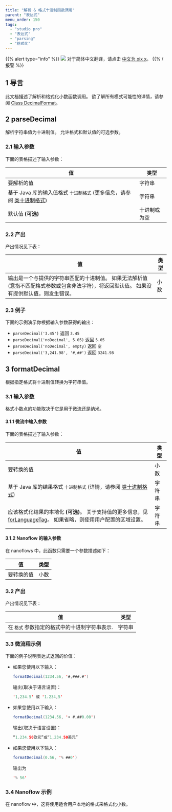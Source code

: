 ```yaml
---
title: "解析 & 格式十进制函数调用"
parent: "表达式"
menu_order: 150
tags:
  - "studio pro"
  - "表达式"
  - "parsing"
  - "格式化"
---
```


{{% alert type="info" %}}
<img src="attachments/chinese-translation/china.png" style="display: inline-block; margin: 0" /> 对于简体中文翻译，请点击 [中文为 xix x](https://cdn.mendix.tencent-cloud.com/documentation/refguide8/parse-and-format-decimal-function-calls.pdf)。
{{% /报警 %}}

## 1 导言

此文档描述了解析和格式化小数函数调用。 欲了解所有模式可能性的详情，请参阅 [Class DecimalFormat](https://docs.oracle.com/javase/8/docs/api/java/text/DecimalFormat.html)。

## 2 parseDecimal

解析字符串值为十进制值。 允许格式和默认值的可选参数。

### 2.1 输入参数

下面的表格描述了输入参数：

| 值                                                                                                                   | 类型     |
| ------------------------------------------------------------------------------------------------------------------- | ------ |
| 要解析的值                                                                                                               | 字符串    |
| 基于 Java 库的输入值格式 `十进制格式` (更多信息，请参阅 [类十进制格式](https://docs.oracle.com/javase/8/docs/api/java/text/DecimalFormat.html)) | 字符串    |
| 默认值 **(可选)**                                                                                                        | 十进制或为空 |

### 2.2 产出

产出情况见下表：

| 值                                                                       | 类型 |
| ----------------------------------------------------------------------- | -- |
| 输出是一个与提供的字符串匹配的十进制值。 如果无法解析值(意指不匹配格式参数或包含非法字符)，将返回默认值。 如果没有提供默认值，则发生错误。 | 小数 |

### 2.3 例子

下面的示例演示你根据输入参数获得的输出：

* `parseDecimal('3.45')` 返回 `3.45`
* `parseDecimal('noDecimal', 5.05)` 返回 `5.05`
* `parseDecimal('noDecimal', empty)` 返回 `空`
* `parseDecimal('3,241.98', '#,##')` 返回 `3241.98`

## 3 formatDecimal

根据指定格式将十进制值转换为字符串值。

### 3.1 输入参数

格式小数点的功能取决于它是用于微流还是纳米。

#### 3.1.1 微流中输入参数

下面的表格描述了输入参数：

| 值                                                                                                                                                                         | 类型  |
| ------------------------------------------------------------------------------------------------------------------------------------------------------------------------- | --- |
| 要转换的值                                                                                                                                                                     | 小数  |
| 基于 Java 库的结果格式 `十进制格式` (详情，请参阅 [类十进制格式](https://docs.oracle.com/javase/8/docs/api/java/text/DecimalFormat.html))                                                          | 字符串 |
| 应该格式化结果的本地化 **(可选)**。 关于支持值的更多信息，见 [forLanguageTag](https://docs.oracle.com/javase/8/docs/api/java/util/Locale.html#forLanguageTag-java.lang.String-)。 如果省略，则使用用户配置的区域设置。 | 字符串 |

#### 3.1.2 Nanoflow 的输入参数

在 nanoflows 中，此函数只需要一个参数描述如下：

| 值     | 类型 |
| ----- | -- |
| 要转换的值 | 小数 |

### 3.2 产出

产出情况见下表：

| 值                         | 类型  |
| ------------------------- | --- |
| 在 `格式` 参数指定的格式中的十进制字符串表示. | 字符串 |

### 3.3 微流程示例

下面的例子说明表达式返回的价值：

* 如果您使用以下输入：

    ```java
    formatDecimal(1234.56, '#,###.#')
    ```

    输出(取决于语言设置)：

    ```java
    '1,234.5' 或 '1.234,5'
    ```

* 如果您使用以下输入：

    ```java
    formatDecimal(1234.56, '¤ #,##0.00')
    ```

    输出(取决于语言设置)：

    ```java
    “1.234.50欧元”或“1,234.50美元”
    ```

* 如果您使用以下输入：

    ```java
    formatDecimal(0.56, '% ##0')
    ```

    输出为

    ```java
    '% 56' 
    ```

### 3.4 Nanoflow 示例

在 nanoflow 中，这将使用适合用户本地的格式来格式化小数。
